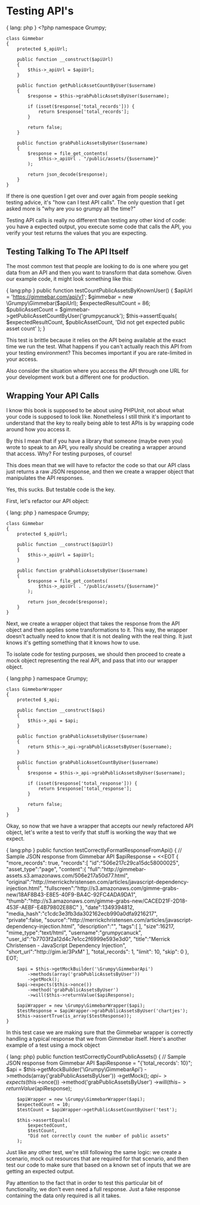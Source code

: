 # Testing API's

{ lang: php }
    <?php
    namespace Grumpy;

    class Gimmebar 
    {
        protected $_apiUrl;

        public function __construct($apiUrl)
        {
            $this->_apiUrl = $apiUrl;
        }

        public function getPublicAssetCountByUser($username)
        {
            $response = $this->grabPublicAssetsByUser($username);
          
            if (isset($response['total_records'])) {
                return $response['total_records'];
            }

            return false; 
        }

        public function grabPublicAssetsByUser($username)
        {
            $response = file_get_contents(
                $this->_apiUrl . "/public/assets/{$username}"
            );

            return json_decode($response);
        }
    }

If there is one question I get over and over again from people seeking
testing advice, it's "how can I test API calls". The only question
that I get asked more is "why are you so grumpy all the time?"

Testing API calls is really no different than testing any other
kind of code: you have a expected output, you execute some code
that calls the API, you verify your test returns the values
that you are expecting.

## Testing Talking To The API Itself
The most common test that people are looking to do is one where you get
data from an API and then you want to transform that data somehow.
Given our example code, it might look something like this:

{ lang:php }
    public function testCountPublicAssetsByKnownUser()
    {
        $apiUrl = 'https://gimmebar.com/api/v1';
        $gimmebar = new \Grumpy\Gimmebar($apiUrl);
        $expectedResultCount = 86;
        $publicAssetCount = $gimmebar->getPublicAssetCountByUser('grumpycanuck');
        $this->assertEquals(
            $expectedResultCount,
            $publicAssetCount,
            'Did not get expected public asset count'
        );
    }

This test is brittle because it relies on the API being available at the
exact time we run the test. What happens if you can't actually reach this
API from your testing environment? This becomes important if you are 
rate-limited in your access.

Also consider the situation where you access the API through one URL for your
development work but a different one for production. 

## Wrapping Your API Calls 
I know this book is supposed to be about using PHPUnit, not about what your
code is supposed to look like. Nonetheless I still think it's important to
understand that the key to really being able to test APIs is by wrapping
code around how you access it.

By this I mean that if you have a library that someone (maybe even you) wrote
to speak to an API, you really should be creating a wrapper around that 
access. Why? For testing purposes, of course!

This does mean that we will have to refactor the code so that our API class
just returns a raw JSON response, and then we create a wrapper object that
manipulates the API responses.

Yes, this sucks. But testable code is the key.

First, let's refactor our API object:

{ lang: php }
    namespace Grumpy;

    class Gimmebar 
    {
        protected $_apiUrl;

        public function __construct($apiUrl)
        {
            $this->_apiUrl = $apiUrl;
        }

        public function grabPublicAssetsByUser($username)
        {
            $response = file_get_contents(
                $this->_apiUrl . "/public/assets/{$username}"
            );
            
            return json_decode($response);
        }
    }

Next, we create a wrapper object that takes the response from the API object
and then applies some transformations to it. This way, the wrapper doesn't 
actually need to know that it is not dealing with the real thing. It just 
knows it's getting something that it knows how to use.

To isolate code for testing purposes, we should then proceed to create a
mock object representing the real API, and pass that into our wrapper object.

{ lang:php }
    namespace Grumpy;

    class GimmebarWrapper 
    {
        protected $_api;

        public function __construct($api)
        {
            $this->_api = $api;
        }

        public function grabPublicAssetsByUser($username)
        {
            return $this->_api->grabPublicAssetsByUser($username);
        }

        public function grabPublicAssetCountByUser($username)
        {
            $response = $this->_api->grabPublicAssetsByUser($username);

            if (isset($response['total_response'])) {
                return $response['total_response'];
            }

            return false;
        }
    }

Okay, so now that we have a wrapper that accepts our newly refactored
API object, let's write a test to verify that stuff is working the way that
we expect.

{ lang:php }
    public function testCorrectlyFormatResponseFromApi()
    {
        // Sample JSON response from Gimmebar API
        $apiResponse = <<EOT
        {
           "more_records": true,
           "records":[
              "id":"506e217c29ca15dc58000025",
              "asset_type":"page",
              "content":{
                 "full":"http:\/\/gimmebar-assets.s3.amazonaws.com\/506e217a50d77.html",
                 "original":"http:\/\/merrickchristensen.com\/articles\/javascript-dependency-injection.html",
                 "fullscreen":"http:\/\/s3.amazonaws.com\/gimme-grabs-new\/18AF8B43-E8E5-40F9-BA4C-92FC4ADA9DA1",
                 "thumb":"http:\/\/s3.amazonaws.com\/gimme-grabs-new\/CACED21F-2D18-453F-AEBF-E4B79802E88C"
              },
              "date":1349394812,
              "media_hash":"c1cdc3e3fb3da302162ecb990a0dfa9216217",
              "private":false,
              "source":"http:\/\/merrickchristensen.com\/articles\/javascript-dependency-injection.html",
              "description":"",
              "tags":[
              ],
              "size":16217,
              "mime_type":"text\/html",
              "username":"grumpycanuck",
              "user_id":"b7703f2a12d4c7e1cc2f6999e593e3d0",
              "title":"Merrick Christensen - JavaScript Dependency Injection",
              "short_url":"http:\/\/gim.ie\/3PxM"
             ],
           "total_records": 1,
           "limit": 10,
           "skip": 0 
        },
        EOT; 
        
        $api = $this->getMockBuilder('\Grumpy\GimmebarApi')
            ->methods(array('grabPublicAssetsByUser'))
            ->getMock();
        $api->expects($this->once())
            ->method('grabPublicAssetsByUser')
            ->will($this->returnValue($apiResponse);

        $apiWrapper = new \Grumpy\GimmebarWrapper($api);
        $testResponse = $apiWrapper->grabPublicAssetsByUser('chartjes');
        $this->assertTrue(is_array($testResponse));
    } 

In this test case we are making sure that the Gimmebar wrapper is correctly
handling a typical response that we from Gimmebar itself. Here's another 
example of a test using a mock object

{ lang: php}
    public function testCorrectlyCountPublicAssets()
    {
        // Sample JSON response from Gimmebar API
        $apiResponse = "{'total_records': 10}";
        $api = $this->getMockBuilder('\Grumpy\GimmebarApi')
            ->methods(array('grabPublicAssetsByUser'))
            ->getMock();
        $api->expects($this->once())
            ->method('grabPublicAssetsByUser')
            ->will($this->returnValue($apiResponse);

        $apiWrapper = new \Grumpy\GimmebarWrapper($api);
        $expectedCount = 10;
        $testCount = $apiWrapper->getPublicAssetCountByUser('test');
        
        $this->assertEquals(
            $expectedCount,
            $testCount,
            "Did not correctly count the number of public assets"
        );
 
Just like any other test, we're still following the same logic: we create
a scenario, mock out resources that are required for that scenario, and 
then test our code to make sure that based on a known set of inputs
that we are getting an expected output.

Pay attention to the fact that in order to test this particular bit of
functionality, we don't even need a full response. Just a fake response
containing the data only required is all it takes.
